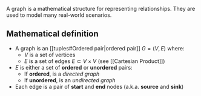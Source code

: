 A graph is a mathematical structure for representing relationships. They are used to model many real-world scenarios.

## Mathematical definition
- A graph is an [[tuples#Ordered pair|ordered pair]] $G=(V,E)$ where:
	- $V$ is a set of vertices
	- $E$ is a set of edges $E\subset V\times V$ (see [[Cartesian Product]])
- $E$ is either a set of **ordered** or **unordered** pairs:
	- If **ordered**, is a *directed graph*
	- If **unordered**, is an *undirected graph*
- Each edge is a pair of **start** and **end** nodes (a.k.a. **source** and **sink**)